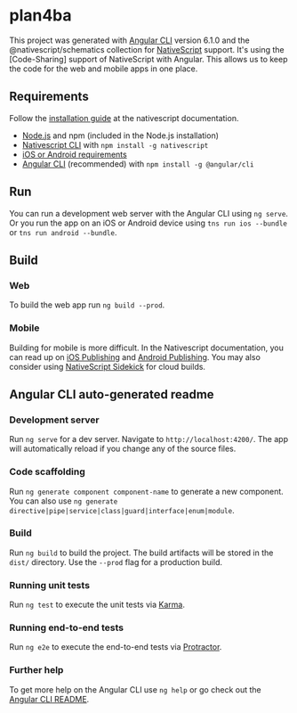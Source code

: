 # plan4ba

This project was generated with [Angular CLI](https://github.com/angular/angular-cli) version 6.1.0 and the @nativescript/schematics collection for [NativeScript](https://github.com/NativeScript/NativeScript) support.
It's using the [Code-Sharing] support of NativeScript with Angular. This allows us to keep the code for the web and mobile apps in one place.

## Requirements

Follow the [installation guide](https://docs.nativescript.org/angular/start/quick-setup) at the nativescript documentation.

- [Node.js](https://nodejs.org/en/download/) and npm (included in the Node.js installation)
- [Nativescript CLI](https://github.com/NativeScript/nativescript-cli) with `npm install -g nativescript`
- [iOS or Android requirements](https://docs.nativescript.org/angular/start/quick-setup#step-3-install-ios-and-android-requirements)
- [Angular CLI](https://github.com/angular/angular-cli) (recommended) with `npm install -g @angular/cli`

## Run

You can run a development web server with the Angular CLI using `ng serve`. Or you run the app on an iOS or Android device using `tns run ios --bundle` or `tns run android --bundle`.

## Build

### Web

To build the web app run `ng build --prod`.

### Mobile

Building for mobile is more difficult. In the Nativescript documentation, you can read up on [iOS Publishing](https://docs.nativescript.org/tooling/publishing/publishing-ios-apps) and [Android Publishing](https://docs.nativescript.org/tooling/publishing/publishing-android-apps). You may also consider using [NativeScript Sidekick](https://www.nativescript.org/nativescript-sidekick) for cloud builds.

## Angular CLI auto-generated readme

### Development server

Run `ng serve` for a dev server. Navigate to `http://localhost:4200/`. The app will automatically reload if you change any of the source files.

### Code scaffolding

Run `ng generate component component-name` to generate a new component. You can also use `ng generate directive|pipe|service|class|guard|interface|enum|module`.

### Build

Run `ng build` to build the project. The build artifacts will be stored in the `dist/` directory. Use the `--prod` flag for a production build.

### Running unit tests

Run `ng test` to execute the unit tests via [Karma](https://karma-runner.github.io).

### Running end-to-end tests

Run `ng e2e` to execute the end-to-end tests via [Protractor](http://www.protractortest.org/).

### Further help

To get more help on the Angular CLI use `ng help` or go check out the [Angular CLI README](https://github.com/angular/angular-cli/blob/master/README.md).
